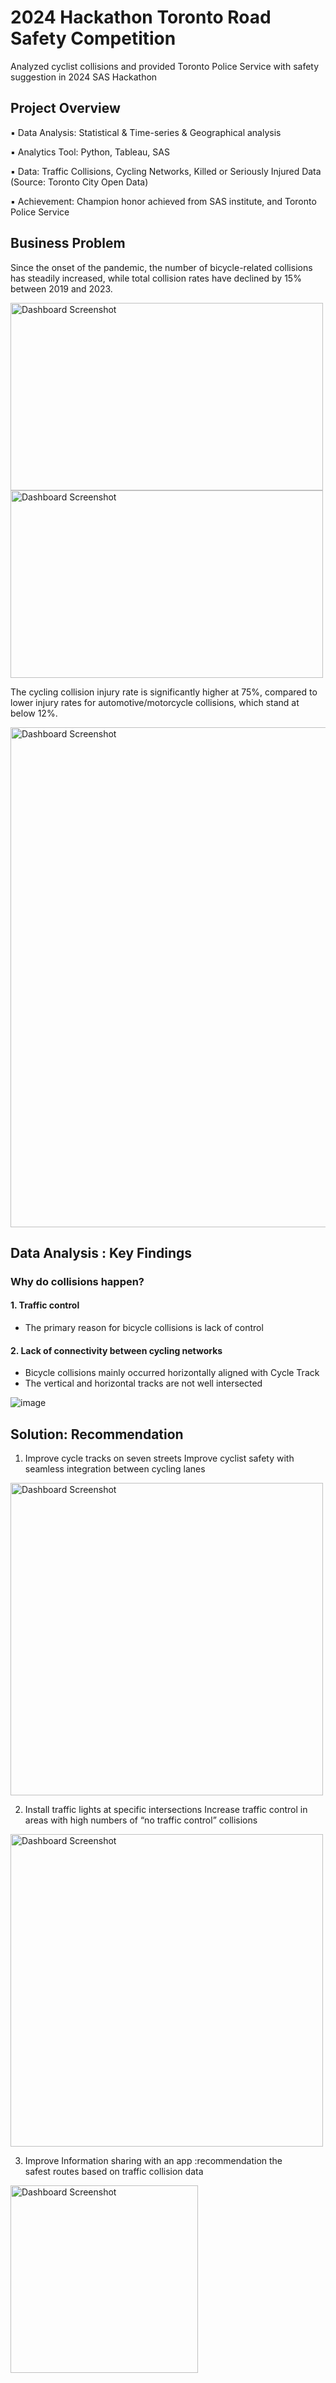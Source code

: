 # 2024 Hackathon Toronto Road Safety Competition
Analyzed cyclist collisions and provided Toronto Police Service with safety suggestion in 2024 SAS Hackathon 

## Project Overview
▪ Data Analysis: Statistical & Time-series & Geographical analysis

▪ Analytics Tool: Python, Tableau, SAS

▪ Data: Traffic Collisions, Cycling Networks, Killed or Seriously Injured Data (Source: Toronto City Open Data)

▪ Achievement: Champion honor achieved from SAS institute, and Toronto Police Service

## Business Problem

Since the onset of the pandemic, the number of bicycle-related collisions has steadily increased, while total collision rates have declined by 15% between 2019 and 2023. 

<img src="https://github.com/user-attachments/assets/84224d94-1939-4b50-a7ce-2cc9be09ffc1" alt="Dashboard Screenshot" width="500" height="300"/>
<img src="https://github.com/user-attachments/assets/0ca4e60b-9453-4c91-9825-d8f239c6bbc2" alt="Dashboard Screenshot" width="500" height="300"/>


The cycling collision injury rate is significantly higher at 75%, compared to lower injury rates for automotive/motorcycle collisions, which stand at below 12%.

<img src="https://github.com/user-attachments/assets/1be898ff-152c-4abb-abeb-b5536d257649" alt="Dashboard Screenshot" width="800"/>



## Data Analysis : Key Findings

### Why do collisions happen?

#### 1. Traffic control
- The primary reason for bicycle collisions is lack of control
  


#### 2. Lack of connectivity between cycling networks
- Bicycle collisions mainly occurred horizontally aligned with Cycle Track
- The vertical and horizontal tracks are not well intersected

![image](https://github.com/user-attachments/assets/e244c458-83bd-463d-a068-d695cb78fa35)

## Solution: Recommendation

1) Improve cycle tracks on seven streets
Improve cyclist safety with seamless integration between cycling lanes

<img src="https://github.com/user-attachments/assets/20dd81c4-a96e-44a7-a7c5-10a7d489e641" alt="Dashboard Screenshot" width="500"/>

2) Install traffic lights at specific intersections
Increase traffic control in areas with high numbers of “no traffic control” collisions
   
<img src="https://github.com/user-attachments/assets/0cdc0df2-2b1e-42a2-8ff5-aa0bc4bf9fd5" alt="Dashboard Screenshot" width="500"/>

3) Improve Information sharing with an app :recommendation the safest routes based on traffic collision data

<img src="https://github.com/user-attachments/assets/ed791199-e49a-402c-846c-e3410c62d47b" alt="Dashboard Screenshot" width="300"/>


​​​ 

